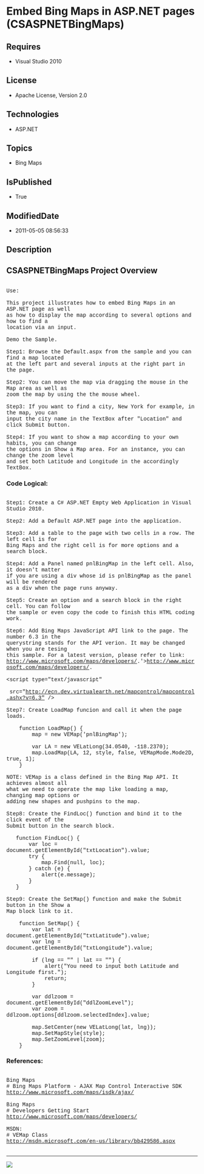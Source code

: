 # Embed Bing Maps in ASP.NET pages (CSASPNETBingMaps)
## Requires
* Visual Studio 2010
## License
* Apache License, Version 2.0
## Technologies
* ASP.NET
## Topics
* Bing Maps
## IsPublished
* True
## ModifiedDate
* 2011-05-05 08:56:33
## Description

<p style="font-family:Courier New"></p>
<h2>CSASPNETBingMaps Project Overview</h2>
<p style="font-family:Courier New"><br>
Use:<br>
<br>
This project illustrates how to embed Bing Maps in an ASP.NET page as well <br>
as how to display the map according to several options and how to find a <br>
location via an input.<br>
<br>
Demo the Sample.<br>
<br>
Step1: Browse the Default.aspx from the sample and you can find a map located<br>
at the left part and several inputs at the right part in the page.<br>
<br>
Step2: You can move the map via dragging the mouse in the Map area as well as<br>
zoom the map by using the the mouse wheel.<br>
<br>
Step3: If you want to find a city, New York for example, in the map, you can <br>
input the city name in the TextBox after &quot;Location&quot; and click Submit button.<br>
<br>
Step4: If you want to show a map according to your own habits, you can change <br>
the options in Show a Map area. For an instance, you can change the zoom level<br>
and set both Latitude and Longitude in the accordingly TextBox.<br>
</p>
<h3>Code Logical:</h3>
<p style="font-family:Courier New"><br>
Step1: Create a C# ASP.NET Empty Web Application in Visual Studio 2010.<br>
<br>
Step2: Add a Default ASP.NET page into the application.<br>
<br>
Step3: Add a table to the page with two cells in a row. The left cell is for<br>
Bing Maps and the right cell is for more options and a search block.<br>
<br>
Step4: Add a Panel named pnlBingMap in the left cell. Also, it doesn't matter<br>
if you are using a div whose id is pnlBingMap as the panel will be rendered <br>
as a div when the page runs anyway.<br>
<br>
Step5: Create an option and a search block in the right cell. You can follow <br>
the sample or even copy the code to finish this HTML coding work.<br>
<br>
Step6: Add Bing Maps JavaScript API link to the page. The number 6.3 in the <br>
querystring stands for the API verion. It may be changed when you are tesing <br>
this sample. For a latest version, please refer to link: <br>
<a target="_blank" href="&lt;a target=" href="http://www.microsoft.com/maps/developers/">http://www.microsoft.com/maps/developers/</a>.'&gt;<a target="_blank" href="http://www.microsoft.com/maps/developers/">http://www.microsoft.com/maps/developers/</a>.<br>
<br>
&lt;script type=&quot;text/javascript&quot; <br>
&nbsp;&nbsp;&nbsp;&nbsp; &nbsp; &nbsp;src=&quot;<a target="_blank" href="http://ecn.dev.virtualearth.net/mapcontrol/mapcontrol.ashx?v=6.3&quot;">http://ecn.dev.virtualearth.net/mapcontrol/mapcontrol.ashx?v=6.3&quot;</a> /&gt;<br>
<br>
Step7: Create LoadMap funcion and call it when the page loads.<br>
<br>
&nbsp;&nbsp;&nbsp;&nbsp;function LoadMap() {<br>
&nbsp;&nbsp;&nbsp;&nbsp;&nbsp;&nbsp;&nbsp;&nbsp;map = new VEMap('pnlBingMap');<br>
<br>
&nbsp;&nbsp;&nbsp;&nbsp;&nbsp;&nbsp;&nbsp;&nbsp;var LA = new VELatLong(34.0540, -118.2370);<br>
&nbsp;&nbsp;&nbsp;&nbsp;&nbsp;&nbsp;&nbsp;&nbsp;map.LoadMap(LA, 12, style, false, VEMapMode.Mode2D, true, 1);<br>
&nbsp;&nbsp;&nbsp;&nbsp;}<br>
<br>
NOTE: VEMap is a class defined in the Bing Map API. It achieves almost all<br>
what we need to operate the map like loading a map, changing map options or <br>
adding new shapes and pushpins to the map.<br>
<br>
Step8: Create the FindLoc() function and bind it to the click event of the<br>
Submit button in the search block.<br>
<br>
&nbsp; &nbsp;function FindLoc() {<br>
&nbsp; &nbsp; &nbsp; &nbsp;var loc = document.getElementById(&quot;txtLocation&quot;).value;<br>
&nbsp; &nbsp; &nbsp; &nbsp;try {<br>
&nbsp; &nbsp; &nbsp; &nbsp; &nbsp; &nbsp;map.Find(null, loc);<br>
&nbsp; &nbsp; &nbsp; &nbsp;} catch (e) {<br>
&nbsp; &nbsp; &nbsp; &nbsp; &nbsp; &nbsp;alert(e.message);<br>
&nbsp; &nbsp; &nbsp; &nbsp;}<br>
&nbsp; &nbsp;}<br>
&nbsp;&nbsp;&nbsp;&nbsp;&nbsp;&nbsp;&nbsp;&nbsp;<br>
Step9: Create the SetMap() function and make the Submit button in the Show a <br>
Map block link to it.<br>
<br>
&nbsp;&nbsp;&nbsp;&nbsp;function SetMap() {<br>
&nbsp;&nbsp;&nbsp;&nbsp;&nbsp;&nbsp;&nbsp;&nbsp;var lat = document.getElementById(&quot;txtLatitude&quot;).value;<br>
&nbsp;&nbsp;&nbsp;&nbsp;&nbsp;&nbsp;&nbsp;&nbsp;var lng = document.getElementById(&quot;txtLongitude&quot;).value;<br>
<br>
&nbsp;&nbsp;&nbsp;&nbsp;&nbsp;&nbsp;&nbsp;&nbsp;if (lng == &quot;&quot; | lat == &quot;&quot;) {<br>
&nbsp;&nbsp;&nbsp;&nbsp;&nbsp;&nbsp;&nbsp;&nbsp;&nbsp;&nbsp;&nbsp;&nbsp;alert(&quot;You need to input both Latitude and Longitude first.&quot;);<br>
&nbsp;&nbsp;&nbsp;&nbsp;&nbsp;&nbsp;&nbsp;&nbsp;&nbsp;&nbsp;&nbsp;&nbsp;return;<br>
&nbsp;&nbsp;&nbsp;&nbsp;&nbsp;&nbsp;&nbsp;&nbsp;}<br>
<br>
&nbsp;&nbsp;&nbsp;&nbsp;&nbsp;&nbsp;&nbsp;&nbsp;var ddlzoom = document.getElementById(&quot;ddlZoomLevel&quot;);<br>
&nbsp;&nbsp;&nbsp;&nbsp;&nbsp;&nbsp;&nbsp;&nbsp;var zoom = ddlzoom.options[ddlzoom.selectedIndex].value;<br>
<br>
&nbsp;&nbsp;&nbsp;&nbsp;&nbsp;&nbsp;&nbsp;&nbsp;map.SetCenter(new VELatLong(lat, lng));<br>
&nbsp;&nbsp;&nbsp;&nbsp;&nbsp;&nbsp;&nbsp;&nbsp;map.SetMapStyle(style);<br>
&nbsp;&nbsp;&nbsp;&nbsp;&nbsp;&nbsp;&nbsp;&nbsp;map.SetZoomLevel(zoom);<br>
&nbsp;&nbsp;&nbsp;&nbsp;}<br>
</p>
<h3>References:</h3>
<p style="font-family:Courier New"><br>
Bing Maps<br>
# Bing Maps Platform - AJAX Map Control Interactive SDK<br>
<a target="_blank" href="http://www.microsoft.com/maps/isdk/ajax/">http://www.microsoft.com/maps/isdk/ajax/</a><br>
<br>
Bing Maps<br>
# Developers Getting Start<br>
<a target="_blank" href="http://www.microsoft.com/maps/developers/">http://www.microsoft.com/maps/developers/</a><br>
<br>
MSDN:<br>
# VEMap Class<br>
<a target="_blank" href="http://msdn.microsoft.com/en-us/library/bb429586.aspx">http://msdn.microsoft.com/en-us/library/bb429586.aspx</a><br>
<br>
</p>
<hr>
<div><a href="http://go.microsoft.com/?linkid=9759640" style="margin-top:3px"><img src="http://bit.ly/onecodelogo">
</a></div>
